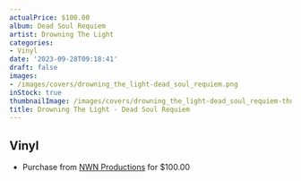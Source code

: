 ```yaml
---
actualPrice: $100.00
album: Dead Soul Requiem
artist: Drowning The Light
categories:
- Vinyl
date: '2023-09-28T09:18:41'
draft: false
images:
- /images/covers/drowning_the_light-dead_soul_requiem.png
inStock: true
thumbnailImage: /images/covers/drowning_the_light-dead_soul_requiem-thumb.png
title: Drowning The Light - Dead Soul Requiem
---
```


## Vinyl
* Purchase from [NWN Productions](http://shop.nwnprod.com/index.php?route=product/product&path=76&product_id=40529&sort=pd.name&order=ASC) for $100.00
